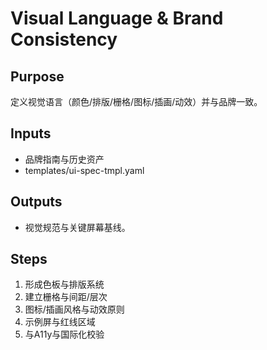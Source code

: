 # Visual Language & Brand Consistency

## Purpose

定义视觉语言（颜色/排版/栅格/图标/插画/动效）并与品牌一致。

## Inputs

- 品牌指南与历史资产
- templates/ui-spec-tmpl.yaml

## Outputs

- 视觉规范与关键屏幕基线。

## Steps

1. 形成色板与排版系统
2. 建立栅格与间距/层次
3. 图标/插画风格与动效原则
4. 示例屏与红线区域
5. 与A11y与国际化校验
